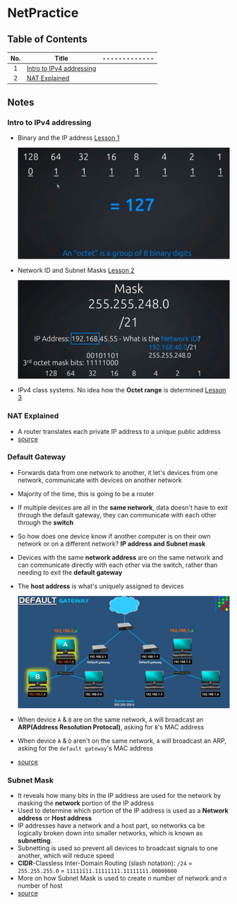 # NetPractice

## Table of Contents

| No. | Title                                                 | ------------- |
| :-: | ----------------------------------------------------- | ------------- |
|  1  | [Intro to IPv4 addressing](#intro-to-ipv4-addressing) |
|  2  | [NAT Explained](#nat-explained)                       |

## Notes

### Intro to IPv4 addressing

- Binary and the IP address [Lesson 1](https://youtu.be/ddM9AcreVqY)

  <img src="img/ip_octet.jpg" alt="octet" width="800"/>

- Network ID and Subnet Masks [Lesson 2](https://youtu.be/XQ3T14SIlV4)

  <img src="img/network_id.jpg" alt="networkID" width="800"/>

- IPv4 class systems. No idea how the **Octet range** is determined [Lesson 3](https://youtu.be/4xlzlgYGqW8)

### NAT Explained

- A router translates each private IP address to a unique public address
- [source](https://youtu.be/FTUV0t6JaDA)

### Default Gateway

- Forwards data from one network to another, it let's devices from one network, communicate with devices on another network
- Majority of the time, this is going to be a router
- If multiple devices are all in the **same network**, data doesn't have to exit through the default gateway, they can communicate with each other through the **switch**
- So how does one device know if another computer is on their own network or on a different network? **IP address and Subnet mask**
- Devices with the same **network address** are on the same network and can communicate directly with each other via the switch, rather than needing to exit the **default gateway**
- The **host address** is what's uniquely assigned to devices

  <img src="img/default_gateway.jpg" alt="gateway" width="800"/>

- When device `A` & `B` are on the same network, `A` will broadcast an **ARP(Address Resolution Protocal)**, asking for `B`'s MAC address
- When device `A` & `D` aren't on the same network, `A` will broadcast an ARP, asking for the `default gateway`'s MAC address
- [source](https://youtu.be/pCcJFdYNamc)

### Subnet Mask

- It reveals how many bits in the IP address are used for the network by masking the **network** portion of the IP address
- Used to determine which portion of the IP address is used as a **Network address** or **Host address**
- IP addresses have a network and a host part, so networks ca be logically broken down into smaller networks, which is known as **subnetting**.
- Subnetting is used so prevent all devices to broadcast signals to one another, which will reduce speed
- **CIDR**-Classless Inter-Domain Routing (slash notation): `/24` = `255.255.255.0` = `11111111.11111111.11111111.00000000`
- More on how Subnet Mask is used to create _n_ number of network and _n_ number of host
- [source](https://youtu.be/s_Ntt6eTn94)
